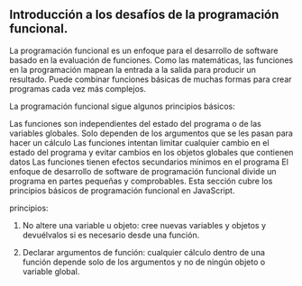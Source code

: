 ## Introducción a los desafíos de la programación funcional.

La programación funcional es un enfoque para el desarrollo de software basado en la evaluación de funciones. Como las matemáticas, las funciones en la programación mapean la entrada a la salida para producir un resultado. Puede combinar funciones básicas de muchas formas para crear programas cada vez más complejos.

La programación funcional sigue algunos principios básicos:

Las funciones son independientes del estado del programa o de las variables globales. Solo dependen de los argumentos que se les pasan para hacer un cálculo
Las funciones intentan limitar cualquier cambio en el estado del programa y evitar cambios en los objetos globales que contienen datos
Las funciones tienen efectos secundarios mínimos en el programa
El enfoque de desarrollo de software de programación funcional divide un programa en partes pequeñas y comprobables. Esta sección cubre los principios básicos de programación funcional en JavaScript.


principios:
1) No altere una variable u objeto: cree nuevas variables y objetos y devuélvalos si es necesario desde una función.

2) Declarar argumentos de función: cualquier cálculo dentro de una función depende solo de los argumentos y no de ningún objeto o variable global.
